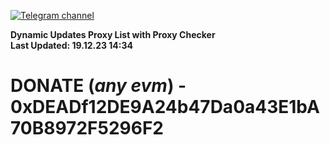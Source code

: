 [![Telegram channel](https://img.shields.io/endpoint?url=https://runkit.io/damiankrawczyk/telegram-badge/branches/master?url=https://t.me/n4z4v0d)](https://t.me/n4z4v0d) 

**Dynamic Updates Proxy List with Proxy Checker**  
**Last Updated: 19.12.23 14:34**

# DONATE (_any evm_) - 0xDEADf12DE9A24b47Da0a43E1bA70B8972F5296F2
